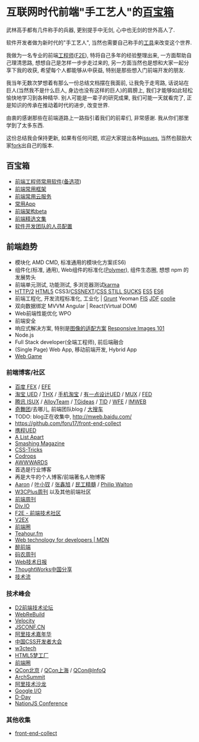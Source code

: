 # 互联网时代前端"手工艺人"的[百宝箱](http://baike.baidu.com/view/123101.htm)
武林高手都有几件称手的兵器, 更别提手中无剑, 心中也无剑的世外高人了.

软件开发者做为新时代的"手工艺人", 当然也需要自己称手的[工具](http://liqi.io/)来改变这个世界.

我做为一名专业的前端[工程师](http://baike.baidu.com/subview/25007/13224992.htm "Engineer: 那些在工程专业领域的人, 他们使用科学知识来驾驭技术以解决实际问题, 并以此为职业. 具有从事工程系统操作、设计、管理、评估等能力的人")([F2E](https://www.nczonline.net/blog/2007/08/15/what-makes-a-good-front-end-engineer/ "What makes a good front end engineer?")), 特将自己多年的经验整理出来, 一方面帮助自己理清思路, 想想自己是怎样一步步走过来的, 另一方面当然也是想和大家一起分享下我的收获, 希望每个人都能够从中获益, 特别是那些想入门前端开发的朋友.

我当年无数次梦想着有那么一份总结文档摆在我面前, 让我免于走弯路, 话说站在巨人(当然我不是什么巨人, 身边也没有这样的巨人)的肩膀上, 我们才能够如此轻松愉快地学习到各种精华. 别人可能是一辈子的研究成果, 我们可能一天就看完了, 正是知识的传承在推动着时代的进步, 改变世界.

由衷的感谢那些在前端道路上一路指引着我们的前辈们, 非常感谢. 我从你们那里学到了太多东西.

这份总结我会保持更新, 如果有任何问题, 欢迎大家提出各种[issues](https://github.com/f2e-journey/software/issues/new), 当然也鼓励大家[fork](https://github.com/f2e-journey/software#fork-destination-box)出自己的版本.

## 百宝箱
* [前端工程师常用软件](https://github.com/f2e-journey/software/blob/master/software.md)([备选项](https://github.com/f2e-journey/software/blob/master/software-alternative.md))
* [前端常用框架](https://github.com/f2e-journey/software/blob/master/lib.md)
* [前端常用云服务](https://github.com/f2e-journey/software/blob/master/cloud.md)
* [常用App](https://github.com/f2e-journey/software/blob/master/app.md)
* [前端架构beta](https://github.com/f2e-journey/software/blob/master/architecture.md)
* [前端精选文集](https://github.com/f2e-journey/software/blob/master/article.md)
* [软件开发团队的人员配置](https://github.com/f2e-journey/software/blob/master/team.md)

## 前端趋势
* 模块化 AMD CMD, 标准通用的模块化方案(ES6)
* 组件化(标准, 通用), Web组件的标准化([Polymer](https://www.polymer-project.org/)), 组件生态圈, 想想 npm 的发展势头
* 前端单元测试, 功能测试, 多浏览器测试[karma](https://github.com/karma-runner/karma)
* [HTTP/2](https://http2.akamai.com/) [HTML5](https://rawgit.com/paulrouget/html5dashboard/master/demo.html) CSS3/[CSSNEXT](http://cssnext.io/)/[CSS STILL SUCKS](http://huangxuan.me/css-sucks-2015) [ES5](http://kangax.github.io/compat-table/es5 "5.0 2009/12 5.1 2011/6") [ES6](http://babeljs.io/docs/learn-es2015/ "ES2015 2015/6")
* 前端工程化, 开发流程标准化, 工业化 | [Grunt](http://ashleynolan.co.uk/blog/frontend-tooling-survey-2015-results) Yeoman [FIS](http://fis.baidu.com) [JDF](https://github.com/putaoshu/jdf) [coolie](http://coolie.ydr.me/)
* 双向数据绑定 MVVM Angular | React(Virtual DOM)
* Web前端性能优化 WPO
* 前端安全
* 响应式解决方案, 特别是[图像的适配方案](http://responsiveimages.org/) [Responsive Images 101](http://blog.cloudfour.com/responsive-images-101-definitions/)
* Node.js
* Full Stack developer(全端工程师), 前后端融合
* (Single Page) Web App, 移动前端开发, Hybrid App
* [Web Game](https://developer.mozilla.org/en-US/docs/Games)

### 前端博客/社区
* [百度 FEX](http://fex.baidu.com/) / [EFE](http://efe.baidu.com/)
* [淘宝 UED](http://ued.taobao.org/blog/category/bowen/frontend/) / [THX](http://thx.github.io/) / [手机淘宝](https://github.com/amfe/article) / [有一点设计UED](http://www.aliued.cn/category/3%E5%89%8D%E7%AB%AF%E5%BC%80%E5%8F%91) / [MUX](http://mux.alimama.com/posts/front-end) / [FED](http://taobaofed.org/)
* [腾讯 ISUX](http://isux.tencent.com/category/fd) / [AlloyTeam](http://www.alloyteam.com) / [TGideas](http://tgideas.qq.com/) / [TID](http://tid.tenpay.com/) / [WFE](http://qqfe.org/) / [IMWEB](http://imweb.io)
* [奇舞团](http://www.75team.com/weekly/)/去哪儿, 前端团队blog / [大搜车](http://f2e.souche.com/blog/)
* TODO: blog正在收集中, http://mweb.baidu.com/
* https://github.com/foru17/front-end-collect
* [携程UED](http://ued.ctrip.com/blog/)
* [A List Apart](http://alistapart.com/)
* [Smashing Magazine](http://www.smashingmagazine.com/)
* [CSS-Tricks](https://css-tricks.com/)
* [Codrops](http://tympanus.net/codrops/)
* [AWWWARDS](http://www.awwwards.com/)
* 首选是行业博客
* 再是大牛的个人博客/前端著名人物博客
* [Aaron](http://www.cnblogs.com/aaronjs/) / [叶小钗](http://www.cnblogs.com/yexiaochai/) / [张鑫旭](http://www.zhangxinxu.com) / [民工精髓](https://github.com/xufei/blog/tree/master/posts) / [Philip Walton](http://philipwalton.com/)
* [W3CPlus周刊](http://www.w3cplus.com/collective) 以及其他前端社区
* [前端周刊](http://www.feweekly.com/issues)
* [Div.IO](http://div.io/#/welcome)
* [F2E - 前端技术社区](http://f2e.im/)
* [V2EX](http://v2ex.com)
* [前端圈](http://sentsin.com/daohang/)
* [Teahour.fm](http://teahour.fm/)
* [Web technology for developers | MDN](https://developer.mozilla.org/en-US/docs/Web)
* [醉前端](http://f2er.club/)
* [码农周刊](http://weekly.manong.io/issues/)
* [Web技术日报](http://web.memect.com/)
* [ThoughtWorks中国分享](http://insights.thoughtworkers.org/)
* [技术流](http://uridb.com/t/frontend)

### 技术峰会
* [D2前端技术论坛](http://www.d2forum.org/)
* [WebReBuild](http://webrebuild.org)
* [Velocity](http://velocity.oreilly.com.cn)
* [JSCONF.CN](http://jsconf.cn/)
* [阿里技术嘉年华](http://adc.taobao.com)
* [中国CSS开发者大会](http://css.w3ctech.com/)
* [w3ctech](http://www.w3ctech.com/event)
* [HTML5梦工厂](http://www.html5dw.com/)
* [前端圈](http://www.fequan.com/)
* [QCon北京](http://qconbeijing.com/) / [QCon上海](http://qconshanghai.com/) / [QCon@InfoQ](http://www.infoq.com/cn/qcon)
* [ArchSummit](http://www.archsummit.com/)
* [阿里技术沙龙](http://club.alibabatech.org)
* [Google I/O](https://events.google.com/io2015/)
* [D-Day](http://segmentfault.com/t/segmentfault-d-day/info)
* [NationJS Conference](http://nationjs.com/)

### 其他收集
* [front-end-collect](https://github.com/foru17/front-end-collect)
